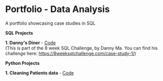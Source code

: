 # Portfolio - Data Analysis
A portfolio showcasing case studies in SQL 

**SQL Projects**

**1. Danny's Diner** - [Code](https://github.com/Mansi242401/Portfolio/blob/main/sql_queries_with_results1) <br>
(This is part of the 8 week SQL Challenge, by Danny Ma. You can find his challenge here: https://8weeksqlchallenge.com/case-study-1/)

**Python Projects**

**1. Cleaning Patients data** - [Code](https://github.com/Mansi242401/Data_Wrangling/tree/main)
